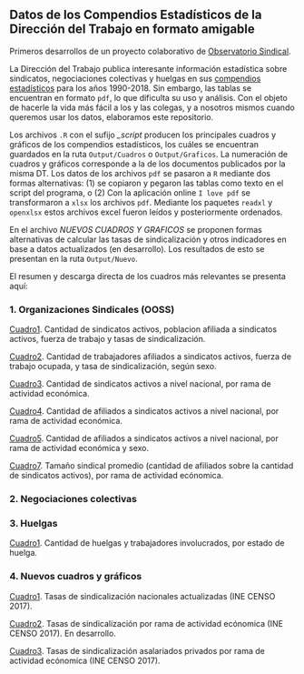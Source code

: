 

## Datos de los Compendios Estadísticos de la Dirección del Trabajo en formato amigable

Primeros desarrollos de un proyecto colaborativo de [Observatorio Sindical]().

La Dirección del Trabajo publica interesante información estadística sobre sindicatos, negociaciones colectivas y huelgas en sus [compendios estadísticos](https://www.dt.gob.cl/portal/1629/w3-propertyvalue-22777.html) para los años 1990-2018. Sin embargo, las tablas se encuentran en formato `pdf`, lo que dificulta su uso y análisis. Con el objeto de hacerle la vida más fácil a los y las colegas, y a nosotros mismos cuando queremos usar los datos, elaboramos este repositorio.

Los archivos `.R` con el sufijo *_script* producen los principales cuadros y gráficos de los compendios estadísticos, los cuáles se encuentran guardados en la ruta `Output/Cuadros` o `Output/Graficos`. La numeración de cuadros y gráficos corresponde a la de los documentos publicados por la misma DT. Los datos de los archivos `pdf` se pasaron a `R` mediante dos formas alternativas: (1) se copiaron y pegaron las tablas como texto en el script del programa, o (2) Con la aplicación online `I love pdf` se transformaron a `xlsx` los archivos `pdf`. Mediante los paquetes `readxl` y `openxlsx` estos archivos excel fueron leídos y posteriormente ordenados.

En el archivo *NUEVOS CUADROS Y GRAFICOS* se proponen formas alternativas de calcular las tasas de sindicalización y otros indicadores en base a datos actualizados (en desarrollo). Los resultados de esto se presentan en la ruta `Output/Nuevo`.

El resumen y descarga directa de los cuadros más relevantes se presenta aquí:

### 1. Organizaciones Sindicales (OOSS)

[Cuadro1](https://github.com/nicolasrattor/COMPENDIOS_DT/raw/main/Output/Cuadros/1.%20OOSS/cuadro1.xlsx). Cantidad de sindicatos activos, poblacion afiliada a sindicatos activos, fuerza de trabajo y tasas de sindicalización.

[Cuadro2](https://github.com/nicolasrattor/COMPENDIOS_DT/raw/main/Output/Cuadros/1.%20OOSS/cuadro2.xlsx). Cantidad de trabajadores afiliados a sindicatos activos, fuerza de trabajo ocupada, y tasa de sindicalización, según sexo.

[Cuadro3](https://github.com/nicolasrattor/COMPENDIOS_DT/raw/main/Output/Cuadros/1.%20OOSS/cuadro3.xlsx). Cantidad de sindicatos activos a nivel nacional, por rama de actividad económica.

[Cuadro4](https://github.com/nicolasrattor/COMPENDIOS_DT/raw/main/Output/Cuadros/1.%20OOSS/cuadro4.xlsx). Cantidad de afiliados a sindicatos activos a nivel nacional, por rama de actividad económica.

[Cuadro5](https://github.com/nicolasrattor/COMPENDIOS_DT/raw/main/Output/Cuadros/1.%20OOSS/cuadro5.xlsx). Cantidad de afiliados a sindicatos activos a nivel nacional, por rama de actividad económica y sexo.

[Cuadro7](https://github.com/ObservatorioSindical/COMPENDIOS_DT/raw/main/Output/Nuevo/cuadro7.xlsx). Tamaño sindical promedio (cantidad de afiliados sobre la cantidad de sindicatos activos), por rama de actividad ecónomica.    

### 2. Negociaciones colectivas

### 3. Huelgas

[Cuadro1](https://github.com/nicolasrattor/COMPENDIOS_DT/raw/main/Output/Cuadros/3.%20HUELGAS/cuadro1.xlsx). Cantidad de huelgas y trabajadores involucrados, por estado de huelga.

### 4. Nuevos cuadros y gráficos

[Cuadro1](https://github.com/nicolasrattor/COMPENDIOS_DT/raw/main/Output/Nuevo/Tasas_actualizadas.xlsx). Tasas de sindicalización nacionales actualizadas (INE CENSO 2017).

[Cuadro2](). Tasas de sindicalización por rama de actividad ecónomica (INE CENSO 2017). En desarrollo. 

[Cuadro3](https://github.com/Andreas-Lafferte/ENE-Chile/raw/main/output/tasas_privados_INE.xlsx). Tasas de sindicalización asalariados privados por rama de actividad ecónomica (INE CENSO 2017). 